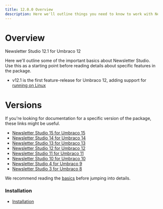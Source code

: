 ```yaml
---
title: 12.0.0 Overview
description: Here we'll outline things you need to know to work with Newsletter Studio
---
```



# Overview

Newsletter Studio 12.1 for Umbraco 12

Here we'll outline some of the important basics about Newsletter Studio. Use this as a starting point before reading details about specific features in the package.

* v12.1 is the first feature-release for Umbraco 12, adding support for [running on Linux](other/linux-and-mac.md)

# Versions
If you're looking for documentation for a specific version of the package, these links might be useful.

* [Newsletter Studio 15 for Umbraco 15](../package/15.0.0/)
* [Newsletter Studio 14 for Umbraco 14](../package/14.0.0/)
* [Newsletter Studio 13 for Umbraco 13](../package/13.0.0/)
* [Newsletter Studio 12 for Umbraco 12](../package/12.1.0/)
* [Newsletter Studio 11 for Umbraco 11](../package/11.0.0/)
* [Newsletter Studio 10 for Umbraco 10](../package/10.0.0/)
* [Newsletter Studio 4 for Umbraco 9](../package/4.0.0/)
* [Newsletter Studio 3 for Umbraco 8](../package/3.0.0/)

We recommend reading the [basics](getting-started/basics.md) before jumping into details.

### Installation
* [Installation](getting-started/installation.md)

